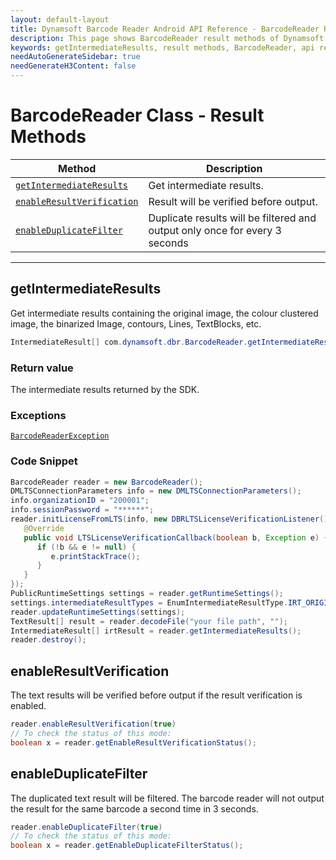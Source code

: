```yaml
---
layout: default-layout
title: Dynamsoft Barcode Reader Android API Reference - BarcodeReader Result Methods
description: This page shows BarcodeReader result methods of Dynamsoft Barcode Reader for Android SDK.
keywords: getIntermediateResults, result methods, BarcodeReader, api reference, android
needAutoGenerateSidebar: true
needGenerateH3Content: false
---
```


# BarcodeReader Class - Result Methods

  | Method               | Description |
  |----------------------|-------------|
  | [`getIntermediateResults`](#getintermediateresults) | Get intermediate results. |
  | [`enableResultVerification`](#enableresultverification) | Result will be verified before output. |
  | [`enableDuplicateFilter`](#enableduplicatefilter) | Duplicate results will be filtered and output only once for every 3 seconds |

  ---

## getIntermediateResults

Get intermediate results containing the original image, the colour clustered image, the binarized Image, contours, Lines, TextBlocks, etc.

```java
IntermediateResult[] com.dynamsoft.dbr.BarcodeReader.getIntermediateResults() throws BarcodeReaderException 
```

### Return value

The intermediate results returned by the SDK.

### Exceptions

[`BarcodeReaderException`](auxiliary-BarcodeReaderException.md)

### Code Snippet

```java
BarcodeReader reader = new BarcodeReader();
DMLTSConnectionParameters info = new DMLTSConnectionParameters();
info.organizationID = "200001";
info.sessionPassword = "******";
reader.initLicenseFromLTS(info, new DBRLTSLicenseVerificationListener() {
   @Override
   public void LTSLicenseVerificationCallback(boolean b, Exception e) {
      if (!b && e != null) {
         e.printStackTrace();
      }
   }
});
PublicRuntimeSettings settings = reader.getRuntimeSettings();
settings.intermediateResultTypes = EnumIntermediateResultType.IRT_ORIGINAL_IMAGE | EnumIntermediateResultType.IRT_COLOUR_CLUSTERED_IMAGE | EnumIntermediateResultType.IRT_COLOUR_CONVERTED_GRAYSCALE_IMAGE;
reader.updateRuntimeSettings(settings);
TextResult[] result = reader.decodeFile("your file path", "");
IntermediateResult[] irtResult = reader.getIntermediateResults();
reader.destroy();
```

## enableResultVerification

The text results will be verified before output if the result verification is enabled.

```java
reader.enableResultVerification(true)
// To check the status of this mode:
boolean x = reader.getEnableResultVerificationStatus();
```

## enableDuplicateFilter

The duplicated text result will be filtered. The barcode reader will not output the result for the same barcode a second time in 3 seconds.

```java
reader.enableDuplicateFilter(true)
// To check the status of this mode:
boolean x = reader.getEnableDuplicateFilterStatus();
```
